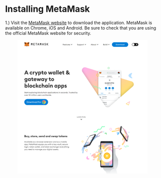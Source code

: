 # Installing MetaMask

1.) Visit the [MetaMask website](https://metamask.io/) to download the application.  MetaMask is available on Chrome, iOS and Android.  Be sure to check that you are using the official MetaMask website for security.

<figure><img src="../../.gitbook/assets/image (2) (1) (3).png" alt=""><figcaption></figcaption></figure>
